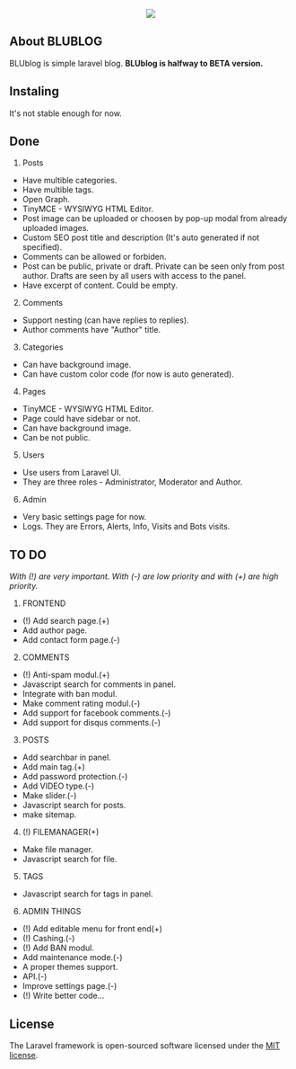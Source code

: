 <p align="center"><img src="https://laravel.com/assets/img/components/logo-laravel.svg"></p>

## About BLUBLOG
BLUblog is simple laravel blog. **BLUblog is halfway to BETA version.**

## Instaling
It's not stable enough for now.

## Done
1. Posts
- Have multible categories.
- Have multible tags.
- Open Graph.
- TinyMCE - WYSIWYG HTML Editor.
- Post image can be uploaded or choosen by pop-up modal from already uploaded images.
- Custom SEO post title and description (It's auto generated if not specified).
- Comments can be allowed or forbiden.
- Post can be public, private or draft. Private can be seen only from post author. Drafts are seen by all users with access to the panel.
- Have excerpt of content. Could be empty.

2. Comments
- Support nesting (can have replies to replies).
- Author comments have "Author" title.

3. Categories
- Can have background image.
- Can have custom color code (for now is auto generated).

4. Pages
- TinyMCE - WYSIWYG HTML Editor.
- Page could have sidebar or not.
- Can have background image.
- Can be not public.

5. Users
- Use users from Laravel UI.
- They are three roles - Administrator, Moderator and Author.

6. Admin
- Very basic settings page for now.
- Logs. They are Errors, Alerts, Info, Visits and Bots visits.

## TO DO
*With (!) are very important.*
*With (-) are low priority and with (+) are high priority.*

1. FRONTEND
- (!) Add search page.(+)
- Add author page.
- Add contact form page.(-)

2. COMMENTS
- (!) Anti-spam modul.(+)
- Javascript search for comments in panel.
- Integrate with ban modul.
- Make comment rating modul.(-)
- Add support for facebook comments.(-)
- Add support for disqus comments.(-)

3. POSTS
- Add searchbar in panel.
- Add main tag.(+)
- Add password protection.(-)
- Add VIDEO type.(-)
- Make slider.(-)
- Javascript search for posts.
- make sitemap.

4. (!) FILEMANAGER(+)
- Make file manager.
- Javascript search for file.

5. TAGS
- Javascript search for tags in panel.

6. ADMIN THINGS
- (!) Add editable menu for front end(+)
- (!) Cashing.(-)
- (!) Add BAN modul.
- Add maintenance mode.(-)
- A proper themes support.
- API.(-)
- Improve settings page.(-)
- (!) Write better code...


## License

The Laravel framework is open-sourced software licensed under the [MIT license](https://opensource.org/licenses/MIT).

